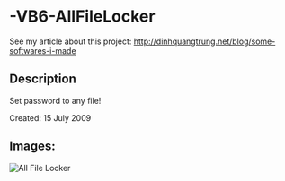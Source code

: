 -VB6-AllFileLocker
==================

See my article about this project: http://dinhquangtrung.net/blog/some-softwares-i-made

Description
-----------

Set password to any file!

Created: 15 July 2009

Images:
-----------
![All File Locker](https://raw2.github.com/trungdq88/-VB6-AllFileLocker/master/all-file-locker-pro.png)
